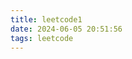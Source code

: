 ```yaml
---
title: leetcode1
date: 2024-06-05 20:51:56
tags: leetcode
---
```


[](https://programmercarl.com/%E6%95%B0%E7%BB%84%E7%90%86%E8%AE%BA%E5%9F%BA%E7%A1%80.html)

[](https://leetcode.cn/studyplan/top-interview-150/)

